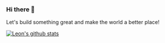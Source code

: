 ### Hi there 👋

Let's build something great and make the world a better place!


[![Leon's github stats](https://github-readme-stats.vercel.app/api?username=M0r13n)](https://github.com/anuraghazra/github-readme-stats)
